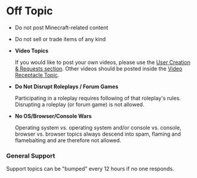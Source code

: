 # Off Topic

* Do not post Minecraft-related content

* Do not sell or trade items of any kind

* __Video Topics__

    If you would like to post your own videos, please use the [User Creation & Requests section](http://www.minecraftforum.net/forum/210-user-creations-requests/).
    Other videos should be posted inside the [Video Receptacle Topic](http://www.minecraftforum.net/topic/1664815-video-receptacle-thread/).

* __Do Not Disrupt Roleplays / Forum Games__

    Participating in a roleplay requires following of that roleplay's rules. Disrupting a roleplay (or forum game) is not allowed.

* __No OS/Browser/Console Wars__

    Operating system vs. operating system and/or console vs. console, browser 
    vs. browser topics always descend into spam, flaming and flamebaiting and are 
    therefore not allowed.

### General Support

Support topics can be "bumped" every 12 hours if no one responds.
